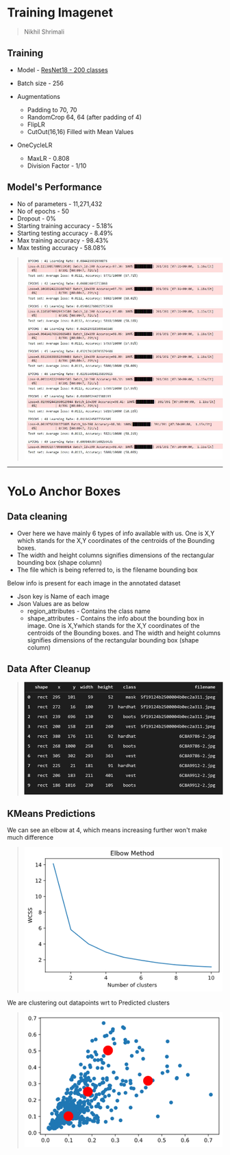 # Training Imagenet
> Nikhil Shrimali

## Training
 - Model - <a href = 'https://github.com/nikshrimali/shrinkai/blob/master/model/resnetmodel12.py'>ResNet18 - 200 classes</a>
- Batch size - 256
- Augmentations
    - Padding to 70, 70 
    - RandomCrop 64, 64 (after padding of 4)
    - FlipLR 
    - CutOut(16,16) Filled with Mean Values

- OneCycleLR
    - MaxLR - 0.808
    - Division Factor - 1/10


## Model's Performance

- No of parameters - 11,271,432
- No of epochs - 50
- Dropout - 0%
- Starting training accuracy - 5.18%
- Starting testing accuracy - 8.49%
- Max training accuracy - 98.43%
- Max testing accuracy - 58.08%

> ![Model Performance](./assets/model_perf.JPG)


*******************************************
# YoLo Anchor Boxes

## Data cleaning

- Over here we have mainly 6 types of info available with us. One is X,Y which stands for the X,Y coordinates of the centroids of the Bounding boxes.
- The width and height columns signifies dimensions of the rectangular bounding box (shape column)
- The file which is being referred to, is the filename bounding box

Below info is present for each image in the annotated dataset
- Json key is Name of each image
- Json Values are as below
    - region_attributes - Contains the class name
    - shape_attributes - Contains the info about the bounding box in image. One is X,Ywhich stands for the X,Y coordinates of the centroids of the Bounding boxes. and The width and height columns signifies dimensions of the rectangular bounding box (shape column)

## Data After Cleanup
> ![Data](./assets/deserialized_data.JPG)

## KMeans Predictions

We can see an elbow at 4, which means increasing further won't make much difference
> ![Elbow](./assets/ElbowCurve.png)

We are clustering out datapoints wrt to Predicted clusters
> ![Clusters](./assets/clusters.png)

